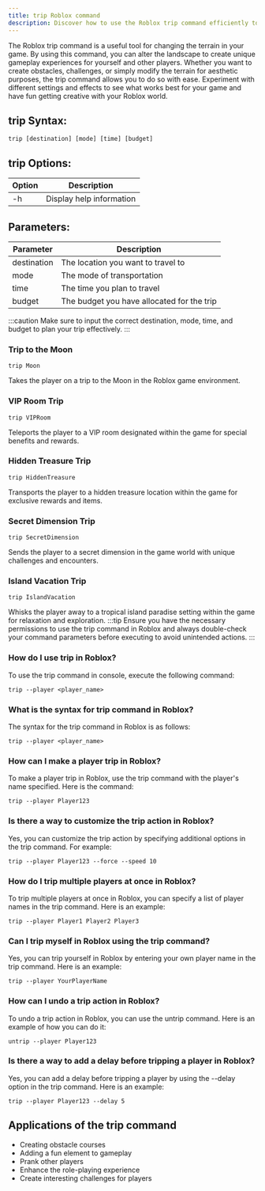 ```yaml
---
title: trip Roblox command
description: Discover how to use the Roblox trip command efficiently to enhance your gaming experience.
---
```


The Roblox trip command is a useful tool for changing the terrain in your game. By using this command, you can alter the landscape to create unique gameplay experiences for yourself and other players. Whether you want to create obstacles, challenges, or simply modify the terrain for aesthetic purposes, the trip command allows you to do so with ease. Experiment with different settings and effects to see what works best for your game and have fun getting creative with your Roblox world.

## trip Syntax:
```console
trip [destination] [mode] [time] [budget]
```
## trip Options:
| Option   | Description             |
|----------|-------------------------|
| -h       | Display help information|

## Parameters:
| Parameter   | Description                               |
|-------------|-------------------------------------------|
| destination | The location you want to travel to        |
| mode        | The mode of transportation                |
| time        | The time you plan to travel                |
| budget      | The budget you have allocated for the trip|

:::caution
Make sure to input the correct destination, mode, time, and budget to plan your trip effectively.
::: 
### Trip to the Moon
```console
trip Moon
```
Takes the player on a trip to the Moon in the Roblox game environment.

### VIP Room Trip
```console
trip VIPRoom
```
Teleports the player to a VIP room designated within the game for special benefits and rewards.

### Hidden Treasure Trip
```console
trip HiddenTreasure
```
Transports the player to a hidden treasure location within the game for exclusive rewards and items.

### Secret Dimension Trip
```console
trip SecretDimension
```
Sends the player to a secret dimension in the game world with unique challenges and encounters.

### Island Vacation Trip
```console
trip IslandVacation
```
Whisks the player away to a tropical island paradise setting within the game for relaxation and exploration.
:::tip
Ensure you have the necessary permissions to use the trip command in Roblox and always double-check your command parameters before executing to avoid unintended actions.
:::

### How do I use trip in Roblox?
To use the trip command in console, execute the following command:
```console
trip --player <player_name>
```

### What is the syntax for trip command in Roblox?
The syntax for the trip command in Roblox is as follows:
```console
trip --player <player_name>
```

### How can I make a player trip in Roblox?
To make a player trip in Roblox, use the trip command with the player's name specified. Here is the command:
```console
trip --player Player123
```

### Is there a way to customize the trip action in Roblox?
Yes, you can customize the trip action by specifying additional options in the trip command. For example:
```console
trip --player Player123 --force --speed 10
```

### How do I trip multiple players at once in Roblox?
To trip multiple players at once in Roblox, you can specify a list of player names in the trip command. Here is an example:
```console
trip --player Player1 Player2 Player3
```

### Can I trip myself in Roblox using the trip command?
Yes, you can trip yourself in Roblox by entering your own player name in the trip command. Here is an example:
```console
trip --player YourPlayerName
```

### How can I undo a trip action in Roblox?
To undo a trip action in Roblox, you can use the untrip command. Here is an example of how you can do it:
```console
untrip --player Player123
```

### Is there a way to add a delay before tripping a player in Roblox?
Yes, you can add a delay before tripping a player by using the --delay option in the trip command. Here is an example:
```console
trip --player Player123 --delay 5
```
## Applications of the trip command

- Creating obstacle courses
- Adding a fun element to gameplay
- Prank other players
- Enhance the role-playing experience
- Create interesting challenges for players